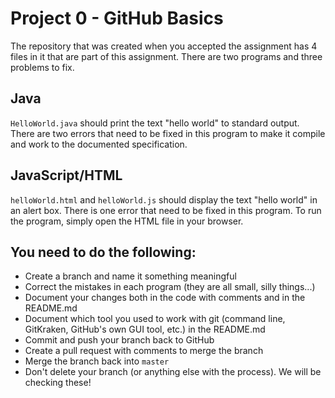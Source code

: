 # Project 0 - GitHub Basics

The repository that was created when you accepted the assignment has 4 files in it that are part of this assignment. There are two programs and three problems to fix.

## Java
`HelloWorld.java` should print the text "hello world" to standard output. There are two errors that need to be fixed in this program to make it compile and work to the documented specification.

## JavaScript/HTML
`helloWorld.html` and `helloWorld.js` should display the text "hello world" in an alert box. There is one error that need to be fixed in this program. To run the program, simply open the HTML file in your browser.

## You need to do the following:

* Create a branch and name it something meaningful
* Correct the mistakes in each program (they are all small, silly things...)
* Document your changes both in the code with comments and in the README.md
* Document which tool you used to work with git (command line, GitKraken, GitHub's own GUI tool, etc.) in the README.md
* Commit and push your branch back to GitHub
* Create a pull request with comments to merge the branch
* Merge the branch back into `master`
* Don't delete your branch (or anything else with the process). We will be checking these!
